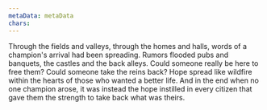 ```yaml
---
metaData: metaData
chars: 
---
```


Through the fields and valleys, through the homes and halls, words of a champion's arrival had been spreading. Rumors flooded pubs and banquets, the castles and the back alleys. Could someone really be here to free them? Could someone take the reins back? Hope spread like wildfire within the hearts of those who wanted a better life. And in the end when no one champion arose, it was instead the hope instilled in every citizen that gave them the strength to take back what was theirs.